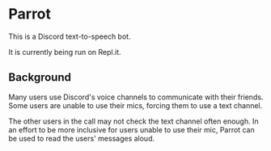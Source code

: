 <h1>Parrot</h1>

<p>This is a Discord text-to-speech bot.</p>

<p>It is currently being run on Repl.it.</p>

<h2>Background</h2>

<p>Many users use Discord's voice channels to communicate with their friends. Some users are unable to use their mics, forcing them to use a text channel.</p>

<p>The other users in the call may not check the text channel often enough. In an effort to be more inclusive for users unable to use their mic, Parrot can be used to read the users' messages aloud.</p>